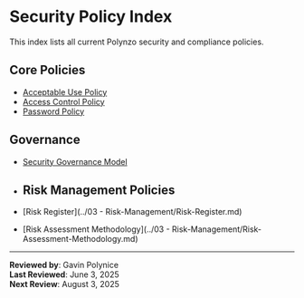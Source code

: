 # Security Policy Index

This index lists all current Polynzo security and compliance policies.

## Core Policies
- [Acceptable Use Policy](Acceptable-Use-Policy.md)
- [Access Control Policy](Access-Control-Policy.md)
- [Password Policy](Password-Policy.md)

## Governance
- [Security Governance Model](Security-Governance-Model.md)

- ## Risk Management Policies
- [Risk Register](../03 - Risk-Management/Risk-Register.md)
- [Risk Assessment Methodology](../03 - Risk-Management/Risk-Assessment-Methodology.md)


---

**Reviewed by**: Gavin Polynice  
**Last Reviewed**: June 3, 2025  
**Next Review**: August 3, 2025  

